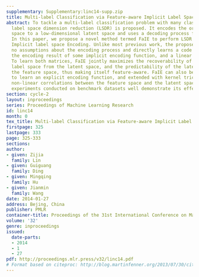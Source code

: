 ```yaml
---
supplementary: Supplementary:linc14-supp.zip
title: Multi-label Classification via Feature-aware Implicit Label Space Encoding
abstract: To tackle a multi-label classification problem with many classes, recently
  label space dimension reduction (LSDR) is proposed. It encodes the original label
  space to a low-dimensional latent space and uses a decoding process for recovery.
  In this paper, we propose a novel method termed FaIE to perform LSDR via Feature-aware
  Implicit label space Encoding. Unlike most previous work, the proposed FaIE makes
  no assumptions about the encoding process and directly learns a code matrix, i.e.
  the encoding result of some implicit encoding function, and a linear decoding matrix.
  To learn both matrices, FaIE jointly maximizes the recoverability of the original
  label space from the latent space, and the predictability of the latent space from
  the feature space, thus making itself feature-aware. FaIE can also be specified
  to learn an explicit encoding function, and extended with kernel tricks to handle
  non-linear correlations between the feature space and the latent space. Extensive
  experiments conducted on benchmark datasets well demonstrate its effectiveness.
section: cycle-2
layout: inproceedings
series: Proceedings of Machine Learning Research
id: linc14
month: 0
tex_title: Multi-label Classification via Feature-aware Implicit Label Space Encoding
firstpage: 325
lastpage: 333
page: 325-333
sections: 
author:
- given: Zijia
  family: Lin
- given: Guiguang
  family: Ding
- given: Mingqing
  family: Hu
- given: Jianmin
  family: Wang
date: 2014-01-27
address: Bejing, China
publisher: PMLR
container-title: Proceedings of the 31st International Conference on Machine Learning
volume: '32'
genre: inproceedings
issued:
  date-parts:
  - 2014
  - 1
  - 27
pdf: http://proceedings.mlr.press/v32/linc14.pdf
# Format based on citeproc: http://blog.martinfenner.org/2013/07/30/citeproc-yaml-for-bibliographies/
---
```

